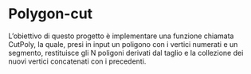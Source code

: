 # Polygon-cut
L’obiettivo di questo progetto è implementare una funzione chiamata CutPoly, la quale, presi in
input un poligono con i vertici numerati e un segmento, restituisce gli N poligoni derivati dal taglio
e la collezione dei nuovi vertici concatenati con i precedenti.
